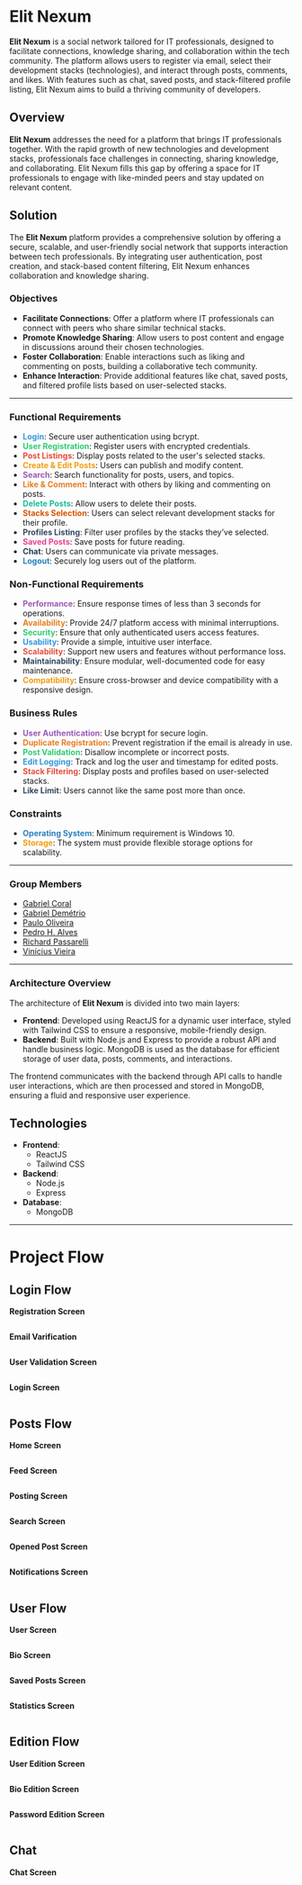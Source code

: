 # Elit Nexum

**Elit Nexum** is a social network tailored for IT professionals, designed to facilitate connections, knowledge sharing, and collaboration within the tech community. The platform allows users to register via email, select their development stacks (technologies), and interact through posts, comments, and likes. With features such as chat, saved posts, and stack-filtered profile listing, Elit Nexum aims to build a thriving community of developers.

## Overview

**Elit Nexum** addresses the need for a platform that brings IT professionals together. With the rapid growth of new technologies and development stacks, professionals face challenges in connecting, sharing knowledge, and collaborating. Elit Nexum fills this gap by offering a space for IT professionals to engage with like-minded peers and stay updated on relevant content.

## Solution

The **Elit Nexum** platform provides a comprehensive solution by offering a secure, scalable, and user-friendly social network that supports interaction between tech professionals. By integrating user authentication, post creation, and stack-based content filtering, Elit Nexum enhances collaboration and knowledge sharing.

### Objectives

- **Facilitate Connections**: Offer a platform where IT professionals can connect with peers who share similar technical stacks.
- **Promote Knowledge Sharing**: Allow users to post content and engage in discussions around their chosen technologies.
- **Foster Collaboration**: Enable interactions such as liking and commenting on posts, building a collaborative tech community.
- **Enhance Interaction**: Provide additional features like chat, saved posts, and filtered profile lists based on user-selected stacks.

---

### Functional Requirements

- <span style="color:#3498db;">**Login**</span>: Secure user authentication using bcrypt.
- <span style="color:#2ecc71;">**User Registration**</span>: Register users with encrypted credentials.
- <span style="color:#e74c3c;">**Post Listings**</span>: Display posts related to the user's selected stacks.
- <span style="color:#f39c12;">**Create & Edit Posts**</span>: Users can publish and modify content.
- <span style="color:#9b59b6;">**Search**</span>: Search functionality for posts, users, and topics.
- <span style="color:#e67e22;">**Like & Comment**</span>: Interact with others by liking and commenting on posts.
- <span style="color:#1abc9c;">**Delete Posts**</span>: Allow users to delete their posts.
- <span style="color:#d35400;">**Stacks Selection**</span>: Users can select relevant development stacks for their profile.
- <span style="color:#34495e;">**Profiles Listing**</span>: Filter user profiles by the stacks they’ve selected.
- <span style="color:#e84393;">**Saved Posts**</span>: Save posts for future reading.
- <span style="color:#2c3e50;">**Chat**</span>: Users can communicate via private messages.
- <span style="color:#2980b9;">**Logout**</span>: Securely log users out of the platform.

### Non-Functional Requirements

- <span style="color:#9b59b6;">**Performance**</span>: Ensure response times of less than 3 seconds for operations.
- <span style="color:#e67e22;">**Availability**</span>: Provide 24/7 platform access with minimal interruptions.
- <span style="color:#2ecc71;">**Security**</span>: Ensure that only authenticated users access features.
- <span style="color:#3498db;">**Usability**</span>: Provide a simple, intuitive user interface.
- <span style="color:#e74c3c;">**Scalability**</span>: Support new users and features without performance loss.
- <span style="color:#34495e;">**Maintainability**</span>: Ensure modular, well-documented code for easy maintenance.
- <span style="color:#f39c12;">**Compatibility**</span>: Ensure cross-browser and device compatibility with a responsive design.

### Business Rules

- <span style="color:#9b59b6;">**User Authentication**</span>: Use bcrypt for secure login.
- <span style="color:#e67e22;">**Duplicate Registration**</span>: Prevent registration if the email is already in use.
- <span style="color:#2ecc71;">**Post Validation**</span>: Disallow incomplete or incorrect posts.
- <span style="color:#3498db;">**Edit Logging**</span>: Track and log the user and timestamp for edited posts.
- <span style="color:#e74c3c;">**Stack Filtering**</span>: Display posts and profiles based on user-selected stacks.
- <span style="color:#34495e;">**Like Limit**</span>: Users cannot like the same post more than once.

### Constraints

- <span style="color:#2980b9;">**Operating System**</span>: Minimum requirement is Windows 10.
- <span style="color:#f39c12;">**Storage**</span>: The system must provide flexible storage options for scalability.

---

### Group Members
- <a href="https://www.linkedin.com/in/gabriel-russo-173ba3275/" target="_blank">Gabriel Coral</a>
- <a href="https://www.linkedin.com/in/gabriel-dem%C3%A9trio-a06820275/" target="_blank">Gabriel Demétrio</a>
- <a href="https://www.linkedin.com/in/paulohgo/" target="_blank">Paulo Oliveira</a>
- <a href="https://www.linkedin.com/in/pedro-henrique-alves-de-freitas-287b85276/" target="_blank">Pedro H. Alves</a>
- <a href="https://www.linkedin.com/in/richardrichk/" target="_blank">Richard Passarelli</a>
- <a href="https://www.linkedin.com/in/vinicius-andrade-981a9626b/" target="_blank">Vinícius Vieira</a>

---

### Architecture Overview

The architecture of **Elit Nexum** is divided into two main layers:

- **Frontend**: Developed using ReactJS for a dynamic user interface, styled with Tailwind CSS to ensure a responsive, mobile-friendly design.
- **Backend**: Built with Node.js and Express to provide a robust API and handle business logic. MongoDB is used as the database for efficient storage of user data, posts, comments, and interactions.

The frontend communicates with the backend through API calls to handle user interactions, which are then processed and stored in MongoDB, ensuring a fluid and responsive user experience.

## Technologies

- **Frontend**:
  - ReactJS
  - Tailwind CSS
- **Backend**:
  - Node.js
  - Express
- **Database**:
  - MongoDB

---

# Project Flow

## Login Flow

**Registration Screen**

<img alt="" src="/Assets/TelaCadastro.png">

**Email Varification**

<img alt="" src="/Assets/Email.png">

**User Validation Screen**

<img alt="" src="/Assets/TelaValidacaoUsuario.png">

**Login Screen**

<img alt="" src="/Assets/TelaLogin.png">

## Posts Flow

**Home Screen**

<img alt="" src="/Assets/TelaHome.png">

**Feed Screen**

<img alt="" src="/Assets/TelaFeed.png">

**Posting Screen**

<img alt="" src="/Assets/TelaPostagem.png">

**Search Screen**

<img alt="" src="/Assets/TelaPesquisa.png">

**Opened Post Screen**

<img alt="" src="/Assets/PostagemAberta.png">

**Notifications Screen**

<img alt="" src="/Assets/TelaNotificacao.png">

## User Flow

**User Screen**

<img alt="" src="/Assets/telaUsuario.png">

**Bio Screen**

<img alt="" src="/Assets/TelaSobre.png">

**Saved Posts Screen**

<img alt="" src="/Assets/TelaSalvos.png">

**Statistics Screen**

<img alt="" src="/Assets/TelaEstatisticas.png">

## Edition Flow

**User Edition Screen**

<img alt="" src="/Assets/TelaEdicaoUsuario.png">

**Bio Edition Screen**

<img alt="" src="/Assets/TelaEdicaoBio.png">

**Password Edition Screen**

<img alt="" src="/Assets/TelaEdicaoSenha.png">

## Chat

**Chat Screen**

<img alt="" src="/Assets/TelaChat.png">
